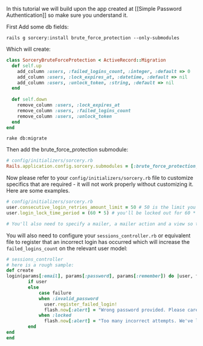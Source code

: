 In this tutorial we will build upon the app created at [[Simple Password Authentication]] so make sure you understand it.

First Add some db fields:

    rails g sorcery:install brute_force_protection --only-submodules

Which will create:

```ruby
class SorceryBruteForceProtection < ActiveRecord::Migration
  def self.up
    add_column :users, :failed_logins_count, :integer, :default => 0
    add_column :users, :lock_expires_at, :datetime, :default => nil
    add_column :users, :unlock_token, :string, :default => nil
  end
    
  def self.down
    remove_column :users, :lock_expires_at
    remove_column :users, :failed_logins_count
    remove_column :users, :unlock_token
  end
end
```

    rake db:migrate

Then add the brute_force_protection submodule:

```ruby
# config/initializers/sorcery.rb
Rails.application.config.sorcery.submodules = [:brute_force_protection, blabla, blablu, ...]
```
Now please refer to your `config/initializers/sorcery.rb` file to customize specifics that are required - it will not work properly without customizing it. Here are some examples.

```ruby
# config/initializers/sorcery.rb
user.consecutive_login_retries_amount_limit = 50 # 50 is the limit you can retry with a wrong password without being locked out
user.login_lock_time_period = (60 * 5) # you'll be locked out for 60 * 5 seconds

# You'll also need to specify a mailer, a mailer action and a view so that password unlock instructions are sent.
```

You will also need to configure your `sessions_controller.rb` or equivalent file to register that an incorrect login has occurred which will increase the `failed_logins_count` on the relevant user model:

```ruby
# sessions_controller
# here is a rough sample:
def create
login(params[:email], params[:password], params[:remember]) do |user, failure|      
        if user 
        else
            case failure
            when :invalid_password
              user.register_failed_login!
              flash.now[:alert] = "Wrong password provided. Please carefully type your password or #{view_context.link_to " reset it ", new_password_reset_path} if you've forgotten."
            when :locked
              flash.now[:alert] = "Too many incorrect attempts. We've locked your account - please check your email to unlock"
        end
end
end
```
